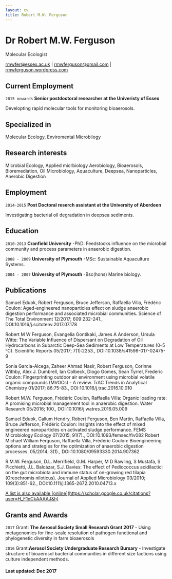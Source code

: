 ```yaml
---
layout: cv
title: Robert M.W. Ferguson
---
```

# Dr Robert M.W. Ferguson
Molecular Ecologist

<div id="webaddress">
<a href="rmwfer@essex.ac.uk">rmwfer@essex.ac.uk</a>
| <a href="rmwferguson@gmail.com">rmwferguson@gmail.com</a>
  | <a href="https://rmwferguson.wordpress.com/">rmwferguson.wordpress.com</a>
</div>

## Current Employment
`2015 onwards`
__Senior postdoctoral researcher at the Univeristy of Essex__

Developting rapid molecular tools for monitoring bioaerosols. 
## Specialized in

Molecular Ecology, Enviromental Microbilogy
## Research interests
Microbial Ecology, Applied micrbiology Aerobiology, Bioaerosols, Bioremediation, Oil Microbiology, Aquaculture, Deepsea, Nanoparticles, Anerobic Digestion
## Employment
`2014-2015`
__Post Doctoral reserch assistant at the University of Aberdeen__

Investigating bacterial oil degradation in deepsea sediments.

## Education 
`2010-2013`
__Cranfield University__
-PhD: Feedstocks influence on the microbial community and process parameters in anaerobic digestion.

`2008 - 2009`
__University of Plymouth__
-MSc: Sustainable Aquaculture Systems.

`2004 - 2007`
__University of Plymouth__
-Bsc(hons) Marine biology.

## Publications

Samuel Eduok, Robert Ferguson, Bruce Jefferson, Raffaella Villa, Frédéric Coulon: Aged-engineered nanoparticles effect on sludge anaerobic digestion performance and associated microbial communities. Science of The Total Environment 12/2017; 609:232-241., DOI:10.1016/j.scitotenv.2017.07.178

Robert M W Ferguson, Evangelia Gontikaki, James A Anderson, Ursula Witte: The Variable Influence of Dispersant on Degradation of Oil Hydrocarbons in Subarctic Deep-Sea Sediments at Low Temperatures (0–5 °C). Scientific Reports 05/2017; 7(1):2253., DOI:10.1038/s41598-017-02475-9

Sonia Garcia-Alcega, Zaheer Ahmad Nasir, Robert Ferguson, Corinne Withby, Alex J. Dumbrell, Ian Colbeck, Diogo Gomes, Sean Tyrrel, Frederic Coulon: Fingerprinting outdoor air environment using microbial volatile organic compounds (MVOCs) - A review. TrAC Trends in Analytical Chemistry 01/2017; 86:75-83., DOI:10.1016/j.trac.2016.10.010

Robert M.W. Ferguson, Frédéric Coulon, Raffaella Villa: Organic loading rate: A promising microbial management tool in anaerobic digestion. Water Research 05/2016; 100., DOI:10.1016/j.watres.2016.05.009

Samuel Eduok, Callum Hendry, Robert Ferguson, Ben Martin, Raffaella Villa, Bruce Jefferson, Frédéric Coulon: Insights into the effect of mixed engineered nanoparticles on activated sludge performance. FEMS Microbiology Ecology 07/2015; 91(7)., DOI:10.1093/femsec/fiv082
Robert Michael William Ferguson, Raffaella Villa, Frédéric Coulon: Bioengineering options and strategies for the optimization of anaerobic digestion processes. 05/2014; 3(1)., DOI:10.1080/09593330.2014.907362

R.M.W. Ferguson, D.L. Merrifield, G.M. Harper, M D Rawling, S Mustafa, S Picchietti, J.L. Balcázar, S.J. Davies: The effect of Pediococcus acidilactici on the gut microbiota and immune status of on-growing red tilapia (Oreochromis niloticus). Journal of Applied Microbiology 03/2010; 109(3):851-62., DOI:10.1111/j.1365-2672.2010.04713.x

<div id="webaddress">
<a href="https://scholar.google.co.uk/citations?user=H_F1eCkAAAAJ&hl=en">A list is also available [online](https://scholar.google.co.uk/citations?user=H_F1eCkAAAAJ&h)</a>
</div>

## Grants and Awards

`2017`
Grant: __The Aerosol Society Small Research Grant 2017__ - Using metagenomics for fine-scale resolution of pathogen functional and phylogenetic diversity in farm bioaerosols

`2016`
Grant:__Aerosol Society Undergraduate Research Bursary__ - Investigate structure of bioaerosol bacterial communities in different size factions using culture independent methods.





#### Last updated: Dec 2017 


